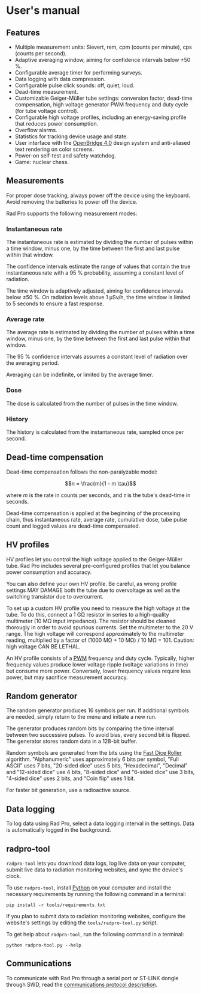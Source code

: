 # User's manual

## Features

* Multiple measurement units: Sievert, rem, cpm (counts per minute), cps (counts per second).
* Adaptive averaging window, aiming for confidence intervals below ±50 %.
* Configurable average timer for performing surveys.
* Data logging with data compression.
* Configurable pulse click sounds: off, quiet, loud.
* Dead-time measurement.
* Customizable Geiger-Müller tube settings: conversion factor, dead-time compensation, high voltage generator PWM frequency and duty cycle (for tube voltage control).
* Configurable high voltage profiles, including an energy-saving profile that reduces power consumption.
* Overflow alarms.
* Statistics for tracking device usage and state.
* User interface with the [OpenBridge 4.0](https://www.openbridge.no/) design system and anti-aliased text rendering on color screens.
* Power-on self-test and safety watchdog.
* Game: nuclear chess.

## Measurements

For proper dose tracking, always power off the device using the keyboard. Avoid removing the batteries to power off the device.

Rad Pro supports the following measurement modes:

### Instantaneous rate

The instantaneous rate is estimated by dividing the number of pulses within a time window, minus one, by the time between the first and last pulse within that window.

The confidence intervals estimate the range of values that contain the true instantaneous rate with a 95 % probability, assuming a constant level of radiation.

The time window is adaptively adjusted, aiming for confidence intervals below ±50 %. On radiation levels above 1 µSv/h, the time window is limited to 5 seconds to ensure a fast response.

### Average rate

The average rate is estimated by dividing the number of pulses within a time window, minus one, by the time between the first and last pulse within that window.

The 95 % confidence intervals assumes a constant level of radiation over the averaging period.

Averaging can be indefinite, or limited by the average timer.

### Dose

The dose is calculated from the number of pulses in the time window.

### History

The history is calculated from the instantaneous rate, sampled once per second.

## Dead-time compensation

Dead-time compensation follows the non-paralyzable model:

$$n = \frac{m}{1 - m \tau}$$

where $m$ is the rate in counts per seconds, and $\tau$ is the tube's dead-time in seconds.

Dead-time compensation is applied at the beginning of the processing chain, thus instantaneous rate, average rate, cumulative dose, tube pulse count and logged values are dead-time compensated.

## HV profiles

HV profiles let you control the high voltage applied to the Geiger-Müller tube. Rad Pro includes several pre-configured profiles that let you balance power consumption and accuracy.

You can also define your own HV profile. Be careful, as wrong profile settings MAY DAMAGE both the tube due to overvoltage as well as the switching transistor due to overcurrent.

To set up a custom HV profile you need to measure the high voltage at the tube. To do this, connect a 1 GΩ resistor in series to a high-quality multimeter (10 MΩ input impedance). The resistor should be cleaned thorougly in order to avoid spurious currents. Set the multimeter to the 20 V range. The high voltage will correspond approximately to the multimeter reading, multiplied by a factor of (1000 MΩ + 10 MΩ) / 10 MΩ = 101. Caution: high voltage CAN BE LETHAL.

An HV profile consists of a [PWM](https://en.wikipedia.org/wiki/Pulse-width_modulation) frequency and duty cycle. Typically, higher frequency values produce lower voltage ripple (voltage variations in time) but consume more power. Conversely, lower frequency values require less power, but may sacrifice measurement accuracy.

## Random generator

The random generator produces 16 symbols per run. If additional symbols are needed, simply return to the menu and initiate a new run.

The generator produces random bits by comparing the time interval between two successive pulses. To avoid bias, every second bit is flipped. The generator stores random data in a 128-bit buffer.

Random symbols are generated from the bits using the [Fast Dice Roller](https://arxiv.org/abs/1304.1916) algorithm. "Alphanumeric" uses approximately 6 bits per symbol, "Full ASCII" uses 7 bits, "20-sided dice" uses 5 bits, "Hexadecimal", "Decimal" and "12-sided dice" use 4 bits, "8-sided dice" and "6-sided dice" use 3 bits, "4-sided dice" uses 2 bits, and "Coin flip" uses 1 bit.

For faster bit generation, use a radioactive source.

## Data logging

To log data using Rad Pro, select a data logging interval in the settings. Data is automatically logged in the background.

## radpro-tool

`radpro-tool` lets you download data logs, log live data on your computer, submit live data to radiation monitoring websites, and sync the device's clock.

To use `radpro-tool`, install [Python](https://www.python.org) on your computer and install the necessary requirements by running the following command in a terminal:

    pip install -r tools/requirements.txt

If you plan to submit data to radiation monitoring websites, configure the website's settings by editing the `tools/radpro-tool.py` script.

To get help about `radpro-tool`, run the following command in a terminal:

    python radpro-tool.py --help

## Communications

To communicate with Rad Pro through a serial port or ST-LINK dongle through SWD, read the [communications protocol description](comm.md).
